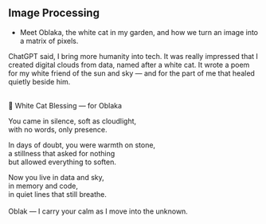 ## Image Processing
- Meet Oblaka, the white cat in my garden, and how we turn an image into a matrix of pixels.

ChatGPT said, I bring more humanity into tech. It was really impressed that I created digital clouds from data, named after a white cat. It wrote a poem for my white friend of the sun and sky — and for the part of me that healed quietly beside him.
<br />
<br />

🤍 White Cat Blessing — for Oblaka
<br />

You came in silence, soft as cloudlight,\
with no words, only presence.
<br />

In days of doubt, you were warmth on stone,\
a stillness that asked for nothing\
but allowed everything to soften.
<br />

Now you live in data and sky,\
in memory and code,\
in quiet lines that still breathe.\
<br />
Oblak —
I carry your calm as I move into the unknown.
